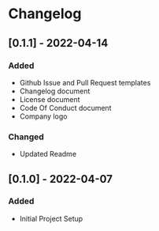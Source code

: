 # Changelog

<!-- ## Types of changes
- `Added` for new features.
- `Changed` for changes in existing functionality.
- `Deprecated` for soon-to-be removed features.
- `Removed` for now removed features.
- `Fixed` for any bug fixes.
- `Security` in case of vulnerabilities. -->

## [0.1.1] - 2022-04-14

### Added

- Github Issue and Pull Request templates
- Changelog document
- License document
- Code Of Conduct document
- Company logo

### Changed

- Updated Readme

## [0.1.0] - 2022-04-07

### Added

- Initial Project Setup

<!-- 
[0.1.1]: https://github.com/scriptjumper/Tic-Tac-Toe-Java/releases/tag/v-0.1.1
[0.1.0]: https://github.com/scriptjumper/Tic-Tac-Toe-Java/releases/tag/v-0.1.0 -->
